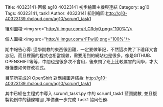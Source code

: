 Title: 40323141-回報 ag10 40323141 初步繪圖主機與連結
Category: ag10
Tags: 40323141, task1
Author: 40323141
組別繪圖:http://g10-40323139.rhcloud.com/ag10/scrum1_task1

組別圖檔:<img src="http://i.imgur.com/rLCRdy0.png="100%"/>

個人圖檔:<img src="http://i.imgur.com/rFFwIj0.png="100%"/>

期中報告心得:
這學期教的東西很困難，一定要做筆記，不然這次做了下禮拜又會忘記，而且裡面的程式也相當複雜，需要用到的網站也是很多，像是GITHUB、OPENSHIFT等等，中間也是很多次不會用，後來問了班上比較厲害的同學，才大概懂要如何修改程式。

<!-- PELICAN_END_SUMMARY -->

目前所完成的 OpenShift 對應繪圖連結為: <a href="http://g10-40323139.rhcloud.com/ag10/scrum1_task1">http://g10-40323139.rhcloud.com/ag10/scrum1_task1</a>

其中已經在主程式中導入 scrum1_task1.py 中的 scrum1_task1 藍圖變數, 並且複製範例中的鏈條繪圖 ,準備進一步完成 Task1 協同任務.
